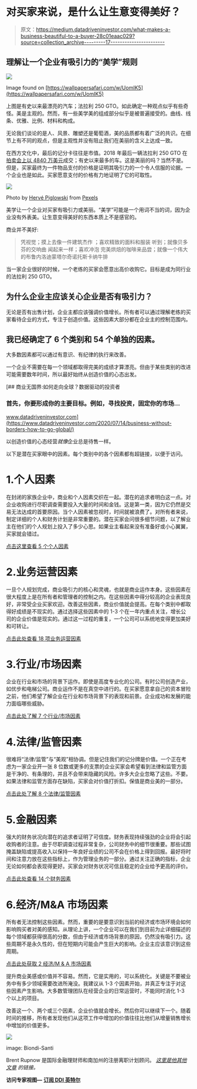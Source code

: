 # 对买家来说，是什么让生意变得美好？

> 原文：<https://medium.datadriveninvestor.com/what-makes-a-business-beautiful-to-a-buyer-28c01eaac029?source=collection_archive---------17----------------------->

## 理解让一个企业有吸引力的“美学”规则

![](img/6a5757a4e5ff2065ef9b585a1e4fd1b7.png)

Image found on [https://wallpapersafari.com/w/UomIK5](https://wallpapersafari.com/w/UomIK5)

上图是有史以来最漂亮的汽车；法拉利 250 GTO。如此确定一种观点似乎有些奇怪。美是主观的。然而，有一些美学美的组成部分似乎是被普遍接受的。曲线、线条、优雅、比例、材料和构成。

无论我们谈论的是人、风景、雕塑还是葡萄酒，美的品质都有着广泛的共识。在细节上有不同的观点，但是主观性并没有阻止我们在美丽的含义上达成一致。

在西方文化中，最后的记分卡往往是市值。2018 年最后一辆法拉利 250 GTO 在[拍卖会上以 4840 万美元](https://www.cnbc.com/2018/08/27/most-expensive-car-ever-sold-at-auction-fetches-48-million.html#:~:text=Most%20expensive%20car%20ever%20sold%20at%20auction%20fetches%20%2448%20million,-Published%20Mon%2C%20Aug&text=A%20Ferrari%20250%20GTO%20was,Pebble%20Beach%20Concours%20d'Elegance.)成交；有史以来最多的车。这是美丽的吗？当然不是。但是，买家最终为一件物品支付的价格是证明其吸引力的一个令人信服的论据。一个企业也是如此。买家愿意支付的价格有力地证明了它的可取性。

![](img/e6d92590923788bd916ca53910f0260f.png)

Photo by [Hervé Piglowski](https://www.pexels.com/@herve-piglowski-1457017?utm_content=attributionCopyText&utm_medium=referral&utm_source=pexels) from [Pexels](https://www.pexels.com/photo/low-angle-photography-of-white-concrete-building-4008644/?utm_content=attributionCopyText&utm_medium=referral&utm_source=pexels)

美学让一个企业对买家有吸引力或美丽。“美学”可能是一个用词不当的词，因为企业没有外表美。让生意变得美好的东西本质上不是感官的。

商业并不美好:

> 凭视觉；摸上去像一件建筑杰作
> ；喜欢精致的面料和服装
> 听到；就像贝多芬的交响曲
> 闻起来一样；喜欢冲泡
> 完美烘焙的咖啡来品尝；就像一个伟大的布鲁内洛迪蒙塔尔奇诺托斯卡纳牛排

当一家企业很好的时候，一个老练的买家会愿意出高价收购它。目标是成为同行业的法拉利 250 GTO。

## 为什么企业主应该关心企业是否有吸引力？

无论是否有出售计划，企业主都应该强调价值增长。所有者可以通过理解老练的买家看待企业的方式，专注于创造价值。这些因素大部分都在企业主的控制范围内。

## 我已经确定了 6 个类别和 54 个单独的因素。

大多数因素都可以通过有意识、有纪律的执行来改善。

一个企业不需要在每一个领域都取得完美的成绩才算漂亮。但由于某些类别的改进可能需要数年时间，所以最好始终从创造价值的心态出发。

[](https://www.datadriveninvestor.com/2020/07/14/business-without-borders-how-to-go-global/) [## 商业无国界:如何走向全球？数据驱动的投资者

### 首先，你要形成你的主要目标。例如，寻找投资，固定你的市场…

www.datadriveninvestor.com](https://www.datadriveninvestor.com/2020/07/14/business-without-borders-how-to-go-global/) 

以创造价值的心态经营*就像*企业总是待售一样。

以下是潜在买家眼中的因素。每个类别中的各个因素都有超链接，以便于访问。

# 1.个人因素

在封闭的家族企业中，商业和个人因素交织在一起。潜在的追求者明白这一点。对企业收购进行尽职调查需要投入大量的时间和金钱。这是第一类，因为它仍然是交易无法达成的首要原因。当个人因素被忽视时，时间就被浪费了。对所有者来说，制定详细的个人和财务计划是非常重要的。潜在买家会问很多细节问题，以了解业主在他们的个人规划上投入了多少心思。如果业主看起来没有准备好或小心翼翼，买家就会错过。

[点击这里查看 5 个个人因素](https://medium.com/@brupnow/personal-factors-6d63c3095d35)

# 2.业务运营因素

一旦个人规划完成，商业吸引力的核心和灵魂，也就是商业运作本身。这些因素在很大程度上是在所有者和管理者的控制之内。在这些因素中得分较高的企业表现良好，非常受企业买家欢迎。改善这些因素，商业价值就会提高。在每个类别中都取得好成绩是不现实的。通过选择这些因素中的 1-3 个在一年内重点关注，增长公司的企业价值是现实的。通过这一过程的重复，一个公司可以系统地变得更加美好和可转让。

[点击此处查看 18 项业务运营因素](https://medium.com/@brupnow/business-operational-factors-6cecafbe9e7d)

# 3.行业/市场因素

企业在行业和市场的背景下运作。即使是高度专业化的公司。有时公司创造产业，如优步和电梯公司。商业运作不是在真空中进行的。在买家愿意拿自己的资本冒险之前，他们希望了解企业在行业和市场背景下的表现和前景。企业成功和发展的能力面临哪些威胁。

[点击此处了解 7 个行业/市场因素](https://medium.com/@brupnow/industry-market-factors-f18faa5baa7f)

# 4.法律/监管因素

很难将“法律/监管”与“美观”相协调。但是记住我们的记分牌是价值。一个正在考虑为一家企业开一张 8 位数或更多的支票的企业买家会希望看到法律和监管方面是干净的、有条理的，并且不会带来隐藏的风险。许多大企业忽略了这些。不要。如果法律和监管方面存在缺陷，买家会对价值打折扣。保值是商业美的一部分。

[点击此处了解 8 个法律/监管因素](https://medium.com/@brupnow/legal-regulatory-factors-e2f746b4767e)

# 5.金融因素

强大的财务状况向潜在的追求者证明了可信度。财务表现持续强劲的企业将会引起收购者的注意。由于尽职调查过程非常复杂，公司财务中的细节很重要。那些试图掩盖缺陷或提高收入以保持一年良好业绩的公司不会在价格上得到回报。最好将时间和注意力放在这些指标上，作为管理业务的一部分。通过关注正确的指标，企业无论如何都会表现得更好。买家会对财务状况可信且稳定的企业给予更高的评价。

[点击此处查看 14 个财务因素](https://medium.com/@brupnow/financial-factors-c2a921228334)

# 6.经济/M&A 市场因素

所有者无法控制这些因素。然而，重要的是要意识到当前的经济或市场环境会如何影响购买者对美的感知。从理论上讲，一个企业可以在我们到目前为止详细描述的每个领域都获得很高的分数，但由于经济或市场背景的原因，仍然没有吸引力。这些周期不是永久性的，但在短期内可能会产生巨大的影响。企业主应该意识到这些周期。

[点击此处获取 2 经济/M & A 市场因素](https://medium.com/@brupnow/economic-m-a-market-factors-fc9507e39d4d)

提升商业美感或价值并不容易。然而，它是实用的，可以系统化。关键是不要被业务中有多少领域需要改进所淹没。我建议从 1-3 个因素开始，并真正专注于对这些因素产生影响。大多数管理团队在经营企业的日常运营时，不能同时消化 1-3 个以上的项目。

改善这一个、两个或三个因素，企业价值就会增长。然后你可以继续下一个。随着时间的推移，所有者发现他们从这项工作中增加的价值往往比他们从增量销售增长中增加的价值更多。

![](img/4deef7364500e703445bfbbe7fe451f4.png)

image: Biondi-Santi

Brent Rupnow 是国际金融理财师和南加州的注册离职计划顾问。 [*这里是他其他文章*](https://www.brentrupnow.com/blog) *的链接。*

**访问专家视图—** [**订阅 DDI 英特尔**](https://datadriveninvestor.com/ddi-intel)
